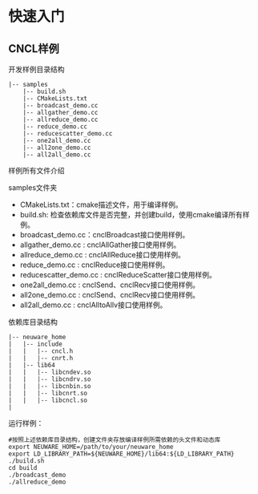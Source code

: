 快速入门
=================

CNCL样例
-------------

开发样例目录结构

```
|-- samples
    |-- build.sh
    |-- CMakeLists.txt
    |-- broadcast_demo.cc
    |-- allgather_demo.cc
    |-- allreduce_demo.cc
    |-- reduce_demo.cc
    |-- reducescatter_demo.cc
    |-- one2all_demo.cc
    |-- all2one_demo.cc
    |-- all2all_demo.cc
```

样例所有文件介绍

samples文件夹

- CMakeLists.txt：cmake描述文件，用于编译样例。
- build.sh: 检查依赖库文件是否完整，并创建build，使用cmake编译所有样例。
- broadcast_demo.cc：cnclBroadcast接口使用样例。
- allgather_demo.cc : cnclAllGather接口使用样例。
- allreduce_demo.cc : cnclAllReduce接口使用样例。
- reduce_demo.cc : cnclReduce接口使用样例。
- reducescatter_demo.cc : cnclReduceScatter接口使用样例。
- one2all_demo.cc : cnclSend、cnclRecv接口使用样例。
- all2one_demo.cc : cnclSend、cnclRecv接口使用样例。
- all2all_demo.cc : cnclAlltoAllv接口使用样例。


依赖库目录结构

```
|-- neuware_home
|   |-- include
|   |   |-- cncl.h
|   |   |-- cnrt.h
|   |-- lib64
|   |   |-- libcndev.so
|   |   |-- libcndrv.so
|   |   |-- libcnbin.so
|   |   |-- libcnrt.so
|   |   |-- libcncl.so
|     
```

运行样例：

```
#按照上述依赖库目录结构，创建文件夹存放编译样例所需依赖的头文件和动态库
export NEUWARE_HOME=/path/to/your/neuware_home
export LD_LIBRARY_PATH=${NEUWARE_HOME}/lib64:${LD_LIBRARY_PATH}
./build.sh
cd build
./broadcast_demo
./allreduce_demo
```
